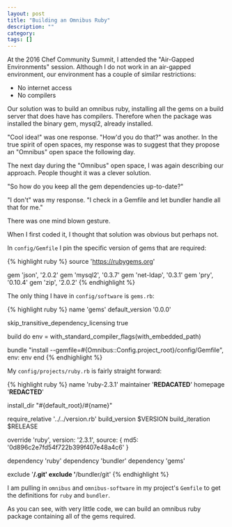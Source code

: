 ```yaml
---
layout: post
title: "Building an Omnibus Ruby"
description: ""
category:
tags: []
---
```


At the 2016 Chef Community Summit, I attended the "Air-Gapped
Environments" session. Although I do not work in an air-gapped
environment, our environment has a couple of similar restrictions:

* No internet access
* No compilers

Our solution was to build an omnibus ruby, installing all the gems on
a build server that does have has compilers. Therefore when the
package was installed the binary gem, mysql2, already installed.

"Cool idea!" was one response. "How'd you do that?" was another. In
the true spirit of open spaces, my response was to suggest that they
propose an "Omnibus" open space the following day.

The next day during the "Omnibus" open space, I was again describing
our approach. People thought it was a clever solution.

"So how do you keep all the gem dependencies up-to-date?"

"I don't" was my response. "I check in a Gemfile and let bundler
handle all that for me."

There was one mind blown gesture.

When I first coded it, I thought that solution was obvious but perhaps
not.

In `config/Gemfile` I pin the specific version of gems that are
required:

{% highlight ruby %}
source 'https://rubygems.org'

gem 'json', '2.0.2'
gem 'mysql2', '0.3.7'
gem 'net-ldap', '0.3.1'
gem 'pry', '0.10.4'
gem 'zip', '2.0.2'
{% endhighlight %}

The only thing I have in `config/software` is `gems.rb`:

{% highlight ruby %}
name 'gems'
default_version '0.0.0'

skip_transitive_dependency_licensing true

build do
  env = with_standard_compiler_flags(with_embedded_path)

  bundle "install --gemfile=#{Omnibus::Config.project_root}/config/Gemfile", env: env
end
{% endhighlight %}

My `config/projects/ruby.rb` is fairly straight forward:

{% highlight ruby %}
name 'ruby-2.3.1'
maintainer '**REDACATED**'
homepage '**REDACTED**'

install_dir "#{default_root}/#{name}"

require_relative '../../version.rb'
build_version	$VERSION
build_iteration	$RELEASE

override 'ruby', version: '2.3.1', source: { md5: '0d896c2e7fd54f722b399f407e48a4c6' }

dependency 'ruby'
dependency 'bundler'
dependency 'gems'

exclude '**/.git'
exclude '**/bundler/git'
{% endhighlight %}

I am pulling in `omnibus` and `omnibus-software` in my project's
`Gemfile` to get the definitions for `ruby` and `bundler`.

As you can see, with very little code, we can build an omnibus ruby
package containing all of the gems required.
